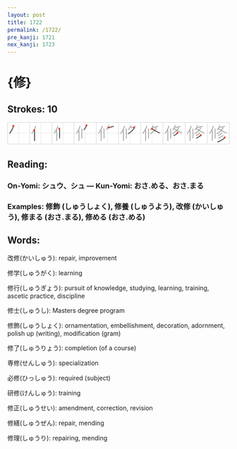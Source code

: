 ```yaml
---
layout: post
title: 1722
permalink: /1722/
pre_kanji: 1721
nex_kanji: 1723
---
```


# {修}

## Strokes: 10

<div class="stroke"><img src="../images/E4BFAE.png" /></div>

## Reading:

### On-Yomi: シュウ、シュ &mdash; Kun-Yomi: おさ.める、おさ.まる

### Examples: 修飾 (しゅうしょく), 修養 (しゅうよう), 改修 (かいしゅう), 修まる (おさ.まる), 修める (おさ.める)

## Words:

改修(かいしゅう): repair, improvement

修学(しゅうがく): learning

修行(しゅうぎょう): pursuit of knowledge, studying, learning, training, ascetic practice, discipline

修士(しゅうし): Masters degree program

修飾(しゅうしょく): ornamentation, embellishment, decoration, adornment, polish up (writing), modification (gram)

修了(しゅうりょう): completion (of a course)

専修(せんしゅう): specialization

必修(ひっしゅう): required (subject)

研修(けんしゅう): training

修正(しゅうせい): amendment, correction, revision

修繕(しゅうぜん): repair, mending

修理(しゅうり): repairing, mending
